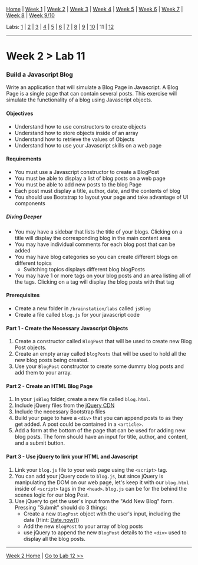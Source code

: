 [Home](/README.MD) | [Week 1](../../week-01/ReadMe.md) | [Week 2](../../week-02/ReadMe.md) | [Week 3](../../week-03/ReadMe.md) | [Week 4](../../week-04/ReadMe.md) | [Week 5](../../week-05/ReadMe.md) | [Week 6](../../week-06/ReadMe.md) | [Week 7](../../week-07/ReadMe.md) | [Week 8](../../week-08/ReadMe.md) | [Week 9/10](../../week-09_10/ReadMe.md)

Labs: [1](./lab-01.md) | [2](./lab-02.md) | [3](./lab-03.md) | [4](./lab-04.md) | [5](./lab-05.md) | [6](./lab-06.md) | [7](./lab-07.md) | [8](./lab-08.md) | [9](./lab-09.md) | [10](./lab-10.md) | 11 | [12](./lab-12.md)

---

# Week 2 > Lab 11

### Build a Javascript Blog

Write an application that will simulate a Blog Page in Javascript. A Blog Page is a single page that can contain several posts. This exercise will simulate the functionality of a blog using Javascript objects.

#### Objectives
- Understand how to use constructors to create objects
- Understand how to store objects inside of an array
- Understand how to retrieve the values of Objects
- Understand how to use your Javascript skills on a web page

#### Requirements

- You must use a Javascript constructor to create a BlogPost
- You must be able to display a list of blog posts on a web page
- You must be able to add new posts to the blog Page
- Each post must display a title, author, date, and the contents of blog
- You should use Bootstrap to layout your page and take advantage of UI components

##### Diving Deeper
- You may have a sidebar that lists the title of your blogs. Clicking on a title will display the corresponding blog in the main content area
- You may have individual comments for each blog post that can be added
- You may have blog categories so you can create different blogs on different topics
    - Switching topics displays different blog blogPosts
- You may have 1 or more tags on your blog posts and an area listing all of the tags. Clicking on a tag will display the blog posts with that tag

#### Prerequisites
- Create a new folder in `/brainstation/labs` called `jsBlog`
- Create a file called `blog.js` for your javascript code

#### Part 1 - Create the Necessary Javascript Objects

1. Create a constructor called `BlogPost` that will be used to create new Blog Post objects.
2. Create an empty array called `blogPosts` that will be used to hold all the new blog posts being created.
3. Use your `BlogPost` constructor to create some dummy blog posts and add them to your array.

#### Part 2 - Create an HTML Blog Page

1. In your `jsBlog` folder, create a new file called `blog.html`.
2. Include jQuery files from the [jQuery CDN](https://code.jquery.com/)
3. Include the necessary Bootstrap files
4. Build your page to have a `<div>` that you can append posts to as they get added. A post could be contained in a `<article>`.
5. Add a form at the bottom of the page that can be used for adding new blog posts. The form should have an input for title, author, and content, and a submit button.

#### Part 3 - Use jQuery to link your HTML and Javascript

1. Link your `blog.js` file to your web page using the `<script>` tag.
2. You can add your jQuery code to `blog.js`, but since jQuery is manipulating the DOM on our web page, let's keep it with our `blog.html` inside of `<script>` tags in the `<head>`. `blog.js` can be for the behind the scenes logic for our blog Post.
3. Use jQuery to get the user's input from the "Add New Blog" form. Pressing "Submit" should do 3 things:
    - Create a new `BlogPost` object with the user's input, including the date (Hint: [Date.now()](https://developer.mozilla.org/en-US/docs/Web/JavaScript/Reference/Global_Objects/Date/now))
    - Add the new `BlogPost` to your array of blog posts
    - use jQuery to append the new `BlogPost` details to the `<div>` used to display all the blog posts.

---
[Week 2 Home](../ReadMe.md) | [Go to Lab 12 >>](./lab-12.md)

